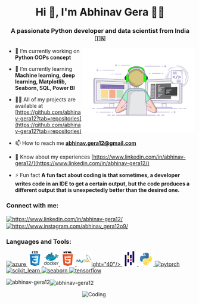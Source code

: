 <h1 align="center">Hi 👋, I'm Abhinav Gera 🧛‍♂️ </h1>
<h3 align="center">A passionate Python developer and data scientist from India 🇮🇳</h3>
<img align="right" alt="Coding" width="300" src="https://raw.githubusercontent.com/devSouvik/devSouvik/master/gif3.gif">

- 🔭 I’m currently working on **Python OOPs concept**

- 🌱 I’m currently learning **Machine learning, deep learning, Matplotlib, Seaborn, SQL, Power BI**

- 👨‍💻 All of my projects are available at [https://github.com/abhinav-gera12?tab=repositories](https://github.com/abhinav-gera12?tab=repositories)

- 📫 How to reach me **abhinav.gera12@gmail.com**

- 📄 Know about my experiences [https://www.linkedin.com/in/abhinav-gera12/](https://www.linkedin.com/in/abhinav-gera12/)

- ⚡ Fun fact **A fun fact about coding is that sometimes, a developer writes code in an IDE to get a certain output, but the code produces a different output that is unexpectedly better than the desired one.**

<h3 align="left">Connect with me:</h3>
<p align="left">
<a href="https://linkedin.com/in/https://www.linkedin.com/in/abhinav-gera12/" target="blank"><img align="center" src="https://raw.githubusercontent.com/rahuldkjain/github-profile-readme-generator/master/src/images/icons/Social/linked-in-alt.svg" alt="https://www.linkedin.com/in/abhinav-gera12/" height="30" width="40" /></a>
<a href="https://instagram.com/https://www.instagram.com/abhinav_gera12o9/" target="blank"><img align="center" src="https://raw.githubusercontent.com/rahuldkjain/github-profile-readme-generator/master/src/images/icons/Social/instagram.svg" alt="https://www.instagram.com/abhinav_gera12o9/" height="30" width="40" /></a>
</p>

<h3 align="left">Languages and Tools:</h3>
<p align="left"> <a href="https://azure.microsoft.com/en-in/" target="_blank" rel="noreferrer"> <img src="https://www.vectorlogo.zone/logos/microsoft_azure/microsoft_azure-icon.svg" alt="azure" width="40" height="40"/> </a> <a href="https://www.w3schools.com/css/" target="_blank" rel="noreferrer"> <img src="https://raw.githubusercontent.com/devicons/devicon/master/icons/css3/css3-original-wordmark.svg" alt="css3" width="40" height="40"/> </a> <a href="https://www.docker.com/" target="_blank" rel="noreferrer"> <img src="https://raw.githubusercontent.com/devicons/devicon/master/icons/docker/docker-original-wordmark.svg" alt="docker" width="40" height="40"/> </a> <a href="https://www.w3.org/html/" target="_blank" rel="noreferrer"> <img src="https://raw.githubusercontent.com/devicons/devicon/master/icons/html5/html5-original-wordmark.svg" alt="html5" width="40" height="40"/> </a> <a href="https://www.mysql.com/" target="_blank" rel="noreferrer"> <img src="https://raw.githubusercontent.com/devicons/devicon/master/icons/mysql/mysql-original-wordmark.svg" alt="mysql" width="40" he

ight="40"/> </a> <a href="https://pandas.pydata.org/" target="_blank" rel="noreferrer"> <img src="https://raw.githubusercontent.com/devicons/devicon/2ae2a900d2f041da66e950e4d48052658d850630/icons/pandas/pandas-original.svg" alt="pandas" width="40" height="40"/> </a> <a href="https://www.python.org" target="_blank" rel="noreferrer"> <img src="https://raw.githubusercontent.com/devicons/devicon/master/icons/python/python-original.svg" alt="python" width="40" height="40"/> </a> <a href="https://pytorch.org/" target="_blank" rel="noreferrer"> <img src="https://www.vectorlogo.zone/logos/pytorch/pytorch-icon.svg" alt="pytorch" width="40" height="40"/> </a> <a href="https://scikit-learn.org/" target="_blank" rel="noreferrer"> <img src="https://upload.wikimedia.org/wikipedia/commons/0/05/Scikit_learn_logo_small.svg" alt="scikit_learn" width="40" height="40"/> </a> <a href="https://seaborn.pydata.org/" target="_blank" rel="noreferrer"> <img src="https://seaborn.pydata.org/_images/logo-mark-lightbg.svg" alt="seaborn" width="40" height="40"/> </a> <a href="https://www.tensorflow.org" target="_blank" rel="noreferrer"> <img src="https://www.vectorlogo.zone/logos/tensorflow/tensorflow-icon.svg" alt="tensorflow" width="40" height="40"/> </a> </p>

<p><img align="left" src="https://github-readme-stats.vercel.app/api/top-langs?username=abhinav-gera12&show_icons=true&locale=en&layout=compact" alt="abhinav-gera12" /></p>

<p><img align="center" src="https://github-readme-streak-stats.herokuapp.com/?user=abhinav-gera12&" alt="abhinav-gera12" /></p>

<img align="right" alt="Coding" width="300" src="https://github.com/abhinav-gera12/abhinav-gera12/assets/63844738/3e5a7fa5-bd7c-438b-95bc-b173096927e9">
